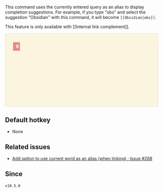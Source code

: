 This command uses the currently entered query as an alias to display completion suggestions. For example, if you type "obs" and select the suggestion "Obsidian" with this command, it will become `[[Obsidian|obs]]`.

This feature is only available with [[Internal link complement]].

![select with query alias](../../resources/select-with-query-alias.webp)

## Default hotkey

- None

## Related issues

- [Add option to use current word as an alias (when linking) · Issue #268](https://github.com/tadashi-aikawa/obsidian-various-complements-plugin/issues/268)

## Since

`v10.5.0`

